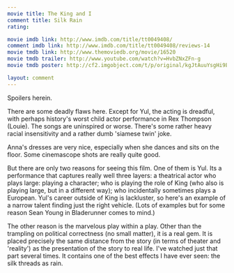 ```yaml
---
movie title: The King and I
comment title: Silk Rain
rating: 

movie imdb link: http://www.imdb.com/title/tt0049408/
comment imdb link: http://www.imdb.com/title/tt0049408/reviews-14
movie tmdb link: http://www.themoviedb.org/movie/16520
movie tmdb trailer: http://www.youtube.com/watch?v=HvbZNxZFn-g
movie tmdb poster: http://cf2.imgobject.com/t/p/original/kgJtAuuYsgHi9EhotpxdqbBU3FD.jpg

layout: comment
---
```


Spoilers herein.

There are some deadly flaws here. Except for Yul, the acting is dreadful, with perhaps history's worst child actor performance in Rex Thompson (Louie). The songs are uninspired or worse. There's some rather heavy racial insensitivity and a rather dumb 'siamese twin' joke.

Anna's dresses are very nice, especially when she dances and sits on the floor. Some cinemascope shots are really quite good.

But there are only two reasons for seeing this film. One of them is Yul. Its a performance that captures really well three layers: a theatrical actor who plays large: playing a character; who is playing the role of King (who also is playing large, but in a different way); who incidentally sometimes plays a European. Yul's career outside of King is lackluster, so here's an example of a narrow talent finding just the right vehicle. (Lots of examples but for some reason Sean Young in Bladerunner comes to mind.)

The other reason is the marvelous play within a play. Other than the trampling on political correctness (no small matter), it is a real gem. It is placed precisely the same distance from the story (in terms of theater and 'reality') as the presentation of the story to real life. I've watched just that part several times. It contains one of the best effects I have ever seen: the silk threads as rain.